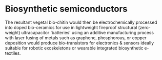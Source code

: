 # Biosynthetic semiconductors

The resultant vegetal bio-chitin would then be electrochemically processed into doped bio-ceramics for use in lightweight fireproof structural (zero-weight) ultracapacitor ‘batteries’ using an additive manufacturing process with laser fusing of metals such as graphene, phosphorous, or copper deposition would produce bio-transistors for electronics & sensors ideally suitable for robotic exoskeletons or wearable integrated biosynthetic e-textiles. 


